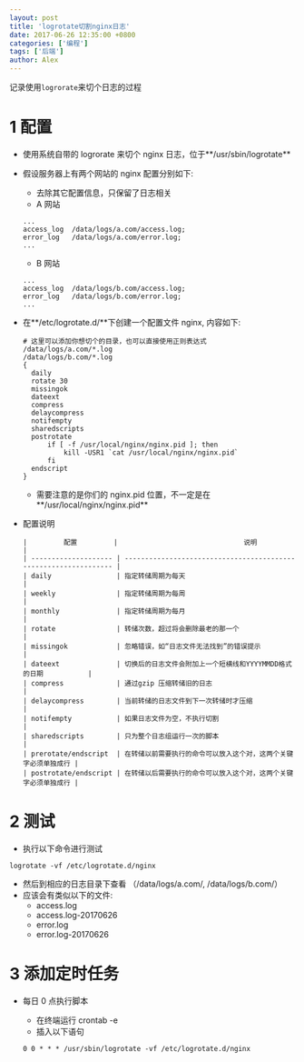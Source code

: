 ```yaml
---
layout: post
title: 'logrotate切割nginx日志'
date: 2017-06-26 12:35:00 +0800
categories: ['编程']
tags: ['后端']
author: Alex
---
```


记录使用`logrorate`来切个日志的过程

# 1 配置

- 使用系统自带的 logrorate 来切个 nginx 日志，位于**/usr/sbin/logrotate**
- 假设服务器上有两个网站的 nginx 配置分别如下:

  - 去除其它配置信息，只保留了日志相关
  - A 网站

  ```
  ...
  access_log  /data/logs/a.com/access.log;
  error_log   /data/logs/a.com/error.log;
  ...
  ```

  - B 网站

  ```
  ...
  access_log  /data/logs/b.com/access.log;
  error_log   /data/logs/b.com/error.log;
  ...
  ```

- 在**/etc/logrotate.d/**下创建一个配置文件 nginx, 内容如下:

  ```
  # 这里可以添加你想切个的目录，也可以直接使用正则表达式
  /data/logs/a.com/*.log
  /data/logs/b.com/*.log
  {
  	daily
  	rotate 30
  	missingok
  	dateext
  	compress
  	delaycompress
  	notifempty
  	sharedscripts
  	postrotate
  	    if [ -f /usr/local/nginx/nginx.pid ]; then
  	        kill -USR1 `cat /usr/local/nginx/nginx.pid`
  	    fi
  	endscript
  }
  ```

  - 需要注意的是你们的 nginx.pid 位置，不一定是在**/usr/local/nginx/nginx.pid**

- 配置说明

      |         配置         |                               说明                               |
      | -------------------- | ---------------------------------------------------------------- |
      | daily                | 指定转储周期为每天                                               |
      | weekly               | 指定转储周期为每周                                               |
      | monthly              | 指定转储周期为每月                                               |
      | rotate               | 转储次数，超过将会删除最老的那一个                               |
      | missingok            | 忽略错误，如“日志文件无法找到”的错误提示                         |
      | dateext              | 切换后的日志文件会附加上一个短横线和YYYYMMDD格式的日期           |
      | compress             | 通过gzip 压缩转储旧的日志                                        |
      | delaycompress        | 当前转储的日志文件到下一次转储时才压缩                           |
      | notifempty           | 如果日志文件为空，不执行切割                                     |
      | sharedscripts        | 只为整个日志组运行一次的脚本                                     |
      | prerotate/endscript  | 在转储以前需要执行的命令可以放入这个对，这两个关键字必须单独成行 |
      | postrotate/endscript | 在转储以后需要执行的命令可以放入这个对，这两个关键字必须单独成行 |

# 2 测试

- 执行以下命令进行测试

```
logrotate -vf /etc/logrotate.d/nginx
```

- 然后到相应的日志目录下查看 （/data/logs/a.com/, /data/logs/b.com/）
- 应该会有类似以下的文件:
  - access.log
  - access.log-20170626
  - error.log
  - error.log-20170626

# 3 添加定时任务

- 每日 0 点执行脚本

  - 在终端运行 crontab -e
  - 插入以下语句

  ```
  0 0 * * * /usr/sbin/logrotate -vf /etc/logrotate.d/nginx
  ```

